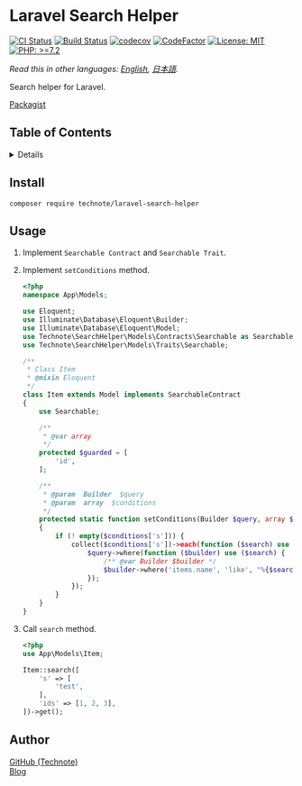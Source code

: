 # Laravel Search Helper

[![CI Status](https://github.com/technote-space/laravel-search-helper/workflows/CI/badge.svg)](https://github.com/technote-space/laravel-search-helper/actions)
[![Build Status](https://travis-ci.com/technote-space/laravel-search-helper.svg?branch=master)](https://travis-ci.com/technote-space/laravel-search-helper)
[![codecov](https://codecov.io/gh/technote-space/laravel-search-helper/branch/master/graph/badge.svg)](https://codecov.io/gh/technote-space/laravel-search-helper)
[![CodeFactor](https://www.codefactor.io/repository/github/technote-space/laravel-search-helper/badge)](https://www.codefactor.io/repository/github/technote-space/laravel-search-helper)
[![License: MIT](https://img.shields.io/badge/License-MIT-blue.svg)](https://github.com/technote-space/laravel-search-helper/blob/master/LICENSE)
[![PHP: >=7.2](https://img.shields.io/badge/PHP-%3E%3D7.2-orange.svg)](http://php.net/)

*Read this in other languages: [English](README.md), [日本語](README.ja.md).*

Search helper for Laravel.

[Packagist](https://packagist.org/packages/technote/laravel-search-helper)

## Table of Contents
<!-- START doctoc generated TOC please keep comment here to allow auto update -->
<!-- DON'T EDIT THIS SECTION, INSTEAD RE-RUN doctoc TO UPDATE -->
<details>
<summary>Details</summary>

- [Install](#install)
- [Usage](#usage)
- [Author](#author)

</details>
<!-- END doctoc generated TOC please keep comment here to allow auto update -->

## Install
```
composer require technote/laravel-search-helper
```

## Usage
1. Implement `Searchable Contract` and `Searchable Trait`.
1. Implement `setConditions` method.

   ```php
   <?php
   namespace App\Models;
   
   use Eloquent;
   use Illuminate\Database\Eloquent\Builder;
   use Illuminate\Database\Eloquent\Model;
   use Technote\SearchHelper\Models\Contracts\Searchable as SearchableContract;
   use Technote\SearchHelper\Models\Traits\Searchable;
   
   /**
    * Class Item
    * @mixin Eloquent
    */
   class Item extends Model implements SearchableContract
   {
       use Searchable;
   
       /**
        * @var array
        */
       protected $guarded = [
           'id',
       ];
   
       /**
        * @param  Builder  $query
        * @param  array  $conditions
        */
       protected static function setConditions(Builder $query, array $conditions)
       {
           if (! empty($conditions['s'])) {
               collect($conditions['s'])->each(function ($search) use ($query) {
                   $query->where(function ($builder) use ($search) {
                       /** @var Builder $builder */
                       $builder->where('items.name', 'like', "%{$search}%");
                   });
               });
           }
       }
   }
   ```
1. Call `search` method.

   ```php
   <?php
   use App\Models\Item;
   
   Item::search([
       's' => [
           'test',
       ],
       'ids' => [1, 2, 3],
   ])->get();
   ```

## Author
[GitHub (Technote)](https://github.com/technote-space)  
[Blog](https://technote.space)
